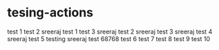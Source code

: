 # tesing-actions
test 1
test 2
sreeraj test 1
test 3
sreeraj test 2
sreeraj test 3
sreeraj test 4
sreeraj test 5
testing
sreeraj test 68768
test 6
test 7
test 8
test 9
test 10
